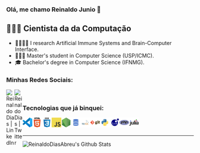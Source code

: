 ### Olá, me chamo Reinaldo Junio 👋

## 👨🏽‍🎓 Cientista da da Computação
- 🧑🏾‍💻🧪 I research Artificial Immune Systems and Brain-Computer Interface.
- 👨🏽‍🎓 Master's student in Computer Science (USP/ICMC).
- 🎓 Bachelor's degree in Computer Science (IFNMG).


### Minhas Redes Sociais:

[<img align="left" alt="ReinaldoDias | LinkedIn" width="22px" src="https://cdn.jsdelivr.net/npm/simple-icons@v3/icons/linkedin.svg" />][linkedin]

[<img align="left" alt="ReinaldoDias | Twitter" width="22px" src="https://cdn.jsdelivr.net/npm/simple-icons@v3/icons/twitter.svg" />][twitter]


<br />

### Tecnologias que já binquei:

<img align="left" alt="Visual Studio Code" width="26px" src="https://raw.githubusercontent.com/github/explore/80688e429a7d4ef2fca1e82350fe8e3517d3494d/topics/visual-studio-code/visual-studio-code.png" />
<img align="left" alt="HTML5" width="26px" src="https://raw.githubusercontent.com/github/explore/80688e429a7d4ef2fca1e82350fe8e3517d3494d/topics/html/html.png" />
<img align="left" alt="CSS3" width="26px" src="https://raw.githubusercontent.com/github/explore/80688e429a7d4ef2fca1e82350fe8e3517d3494d/topics/css/css.png" />
<img align="left" alt="JavaScript" width="26px" src="https://raw.githubusercontent.com/github/explore/80688e429a7d4ef2fca1e82350fe8e3517d3494d/topics/javascript/javascript.png" />
<img align="left" alt="Node.js" width="26px" src="https://raw.githubusercontent.com/github/explore/80688e429a7d4ef2fca1e82350fe8e3517d3494d/topics/nodejs/nodejs.png"/>

<img align="left" alt="SQL" width="26px" src="https://raw.githubusercontent.com/github/explore/80688e429a7d4ef2fca1e82350fe8e3517d3494d/topics/sql/sql.png" />
<img align="left" alt="MySQL" width="26px" src="https://raw.githubusercontent.com/github/explore/80688e429a7d4ef2fca1e82350fe8e3517d3494d/topics/mysql/mysql.png" />
<img align="left" alt="Git" width="26px" src="https://raw.githubusercontent.com/github/explore/80688e429a7d4ef2fca1e82350fe8e3517d3494d/topics/git/git.png" />
<img align="left" alt="Python" width="26px" src="https://raw.githubusercontent.com/github/explore/80688e429a7d4ef2fca1e82350fe8e3517d3494d/topics/python/python.png" />
<img align="left" alt="Lua" width="26px" src="https://raw.githubusercontent.com/github/explore/80688e429a7d4ef2fca1e82350fe8e3517d3494d/topics/lua/lua.png" />
<img align="left" alt="PHP" width="26px" src="https://raw.githubusercontent.com/github/explore/ccc16358ac4530c6a69b1b80c7223cd2744dea83/topics/php/php.png" />

<img align="left" alt="Julia" width="26px" src="https://raw.githubusercontent.com/github/explore/49e13f12be05e7e3f3616bb7a5030d70b259f320/topics/julia/julia.png" />


<br />
<br />

---

<img align="left" alt="ReinaldoDiasAbreu's Github Stats" src="https://github-readme-stats.vercel.app/api?username=ReinaldoDiasAbreu&show_icons=true&hide_border=true" />


[linkedin]: https://www.linkedin.com/in/reinaldodiasabreu/
[twitter]: https://twitter.com/reinaldodiasbr
[youtube]: https://www.youtube.com/channel/UC84uOssxEC7zMq_lWeOOL7w

